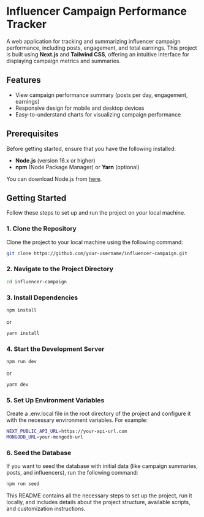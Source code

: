 # Influencer Campaign Performance Tracker

A web application for tracking and summarizing influencer campaign performance, including posts, engagement, and total earnings. This project is built using **Next.js** and **Tailwind CSS**, offering an intuitive interface for displaying campaign metrics and summaries.

## Features
- View campaign performance summary (posts per day, engagement, earnings)
- Responsive design for mobile and desktop devices
- Easy-to-understand charts for visualizing campaign performance

## Prerequisites

Before getting started, ensure that you have the following installed:

- **Node.js** (version 16.x or higher)
- **npm** (Node Package Manager) or **Yarn** (optional)

You can download Node.js from [here](https://nodejs.org/).

## Getting Started

Follow these steps to set up and run the project on your local machine.

### 1. Clone the Repository

Clone the project to your local machine using the following command:

```bash
git clone https://github.com/your-username/influencer-campaign.git
  ```
  ### 2. Navigate to the Project Directory
  ```bash
  cd influencer-campaign
  ```
  ### 3. Install Dependencies
  ```bash
  npm install
  ```
  or
  ```bash
  yarn install  
  ```
  ### 4. Start the Development Server
  ```bash
  npm run dev
  ```
  or
  ```bash
  yarn dev
  ```
  ### 5. Set Up Environment Variables
  Create a .env.local file in the root directory of the project and configure it with the necessary environment variables. For example:
  ```bash
  NEXT_PUBLIC_API_URL=https://your-api-url.com
  MONGODB_URL=your-mongodb-url
  ```   
  ### 6. Seed the Database 
  If you want to seed the database with initial data (like campaign summaries, posts, and influencers), run the following command:
  ```bash
  npm run seed
  ```



This README contains all the necessary steps to set up the project, run it locally, and includes details about the project structure, available scripts, and customization instructions.

